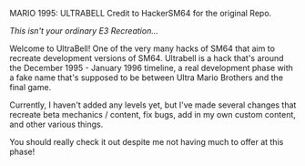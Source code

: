 MARIO 1995: ULTRABELL
Credit to HackerSM64 for the original Repo.

*This isn't your ordinary E3 Recreation...*

Welcome to UltraBell! One of the very many hacks of SM64 that aim to recreate development versions of SM64.
Ultrabell is a hack that's around the December 1995 - January 1996 timeline, a real development phase with a fake name that's supposed to be between Ultra Mario Brothers and the final game.

Currently, I haven't added any levels yet, but I've made several changes that recreate beta mechanics / content, fix bugs, add in my own custom content, and other various things.

You should really check it out despite me not having much to offer at this phase!

